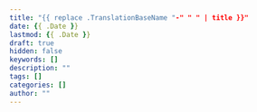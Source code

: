 ```yaml
---
title: "{{ replace .TranslationBaseName "-" " " | title }}"
date: {{ .Date }}
lastmod: {{ .Date }}
draft: true
hidden: false
keywords: []
description: ""
tags: []
categories: []
author: ""
---
```

